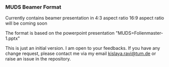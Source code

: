### MUDS Beamer Format ###

Currently contains beamer presentation in 4:3 aspect ratio
16:9 aspect ratio will be coming soon

The format is based on the powerpoint presentation "MUDS=Folienmaster-1.pptx"

This is just an initial version. I am open to your feedbacks.
If you have any change request, please contact me via my email kislaya.ravi@tum.de or raise an issue in the repository.

